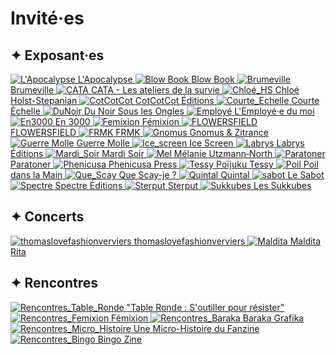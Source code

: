 <!-- invited page -->
# Invité·es

## ✦ Exposant·es

<div class="exposant-grid">

<a class="exposant-card" href="https://lapo.fr" target="_blank">
  <img src="/assets/image/Publication_Exposant·es_24.png" alt="L'Apocalypse">
  <span>L'Apocalypse</span>
</a>

<a class="exposant-card" href="https://blowbook.be" target="_blank">
  <img src="/assets/image/Publication_Exposant·es_14.png" alt="Blow Book">
  <span>Blow Book</span>
</a>

<a class="exposant-card" href="https://www.instagram.com/brumeville/" target="_blank">
  <img src="/assets/image/Publication_Exposant·es_13.png" alt="Brumeville">
  <span>Brumeville</span>
</a>

<a class="exposant-card" href="https://anaislapel.fr" target="_blank">
  <img src="/assets/image/Publication_Exposant·es_7.png" alt="CATA">
  <span>CATA - Les ateliers de la survie</span>
</a>

<a class="exposant-card" href="https://www.instagram.com/botfish99/" target="_blank">
  <img src="/assets/image/Publication_Exposant·es_26.png" alt="Chloé_HS">
  <span>Chloé Holst-Stepanian</span>
</a>

<a class="exposant-card" href="https://cotcotcot-editions.com" target="_blank">
  <img src="/assets/image/Publication_Exposant·es_22.png" alt="CotCotCot">
  <span>CotCotCot Éditions</span>
</a>

<a class="exposant-card" href="https://www.instagram.com/studiocourteechelle/" target="_blank">
  <img src="/assets/image/Publication_Exposant·es_4.png" alt="Courte_Echelle">
  <span>Courte Échelle</span>
</a>

<a class="exposant-card" href="https://du-noir-sous-les-ongles.fr" target="_blank">
  <img src="/assets/image/Publication_Exposant·es_17.png" alt="DuNoir">
  <span>Du Noir Sous les Ongles</span>
</a>

<a class="exposant-card" href="https://employe-du-moi.org" target="_blank">
  <img src="/assets/image/Publication_Exposant·es_10.png" alt="Employé">
  <span>L'Employé·e du moi</span>
</a>

<a class="exposant-card" href="https://en3000editions.be" target="_blank">
  <img src="/assets/image/Publication_Exposant·es_18.png" alt="En3000">
  <span>En 3000</span>
</a>

<a class="exposant-card" href="https://femixion.space" target="_blank">
  <img src="/assets/image/Publication_Exposant·es_.png" alt="Femixion">
  <span>Fémixion</span>
</a>

<a class="exposant-card" href="https://mastodon.social/@FranDeJonge" target="_blank">
  <img src="/assets/image/Publication_Exposant·es_16.png" alt="FLOWERSFIELD">
  <span>FLOWERSFIELD</span>
</a>

<a class="exposant-card" href="https://fremok.org" target="_blank">
  <img src="/assets/image/Publication_Exposant·es_9.png" alt="FRMK">
  <span>FRMK</span>
</a>

<a class="exposant-card" href="https://gnomus.net" target="_blank">
  <img src="/assets/image/Publication_Exposant·es_5.png" alt="Gnomus">
  <span>Gnomus & Zitrance</span>
</a>

<a class="exposant-card" href="https://www.instagram.com/guerre_molle/" target="_blank">
  <img src="/assets/image/Publication_Exposant·es_29.png" alt="Guerre Molle">
  <span>Guerre Molle</span>
</a>

<a class="exposant-card" href="https://icescreen.be" target="_blank">
  <img src="/assets/image/Publication_Exposant·es_25.png" alt="Ice_screen">
  <span>Ice Screen</span>
</a>

<a class="exposant-card" href="https://editionslabrys.com" target="_blank">
  <img src="/assets/image/Publication_Exposant·es_23.png" alt="Labrys">
  <span>Labrys Éditions</span>
</a>

<a class="exposant-card" href="https://www.instagram.com/editions_mardisoir/" target="_blank">
  <img src="/assets/image/Publication_Exposant·es_11.png" alt="Mardi_Soir">
  <span>Mardi Soir</span>
</a>

<a class="exposant-card" href="https://www.instagram.com/mel_utzmann_north/" target="_blank">
  <img src="/assets/image/Publication_Exposant·es_28.png" alt="Mel">
  <span>Mélanie Utzmann‑North</span>
</a>

<a class="exposant-card" href="https://ateliersdutoner.com" target="_blank">
  <img src="/assets/image/Publication_Exposant·es_19.png" alt="Paratoner">
  <span>Paratoner</span>
</a>

<a class="exposant-card" href="https://phenicusapress.com" target="_blank">
  <img src="/assets/image/Publication_Exposant·es_6.png" alt="Phenicusa">
  <span>Phenicusa Press</span>
</a>

<a class="exposant-card" href="https://ultravnr.be/PJT/" target="_blank">
  <img src="/assets/image/Publication_Exposant·es_15.png" alt="Tessy">
  <span>Poïjuku Tessy</span>
</a>

<a class="exposant-card" href="https://www.instagram.com/editions.poildanslamain/" target="_blank">
  <img src="/assets/image/Publication_Exposant·es_20.png" alt="Poil">
  <span>Poil dans la Main</span>
</a>

<a class="exposant-card" href="https://www.instagram.com/que_scay_je/" target="_blank">
  <img src="/assets/image/Publication_Exposant·es_12.png" alt="Que_Scay">
  <span>Que Scay-je ?</span>
</a>

<a class="exposant-card" href="https://quintalatelier.com" target="_blank">
  <img src="/assets/image/Publication_Exposant·es_2.png" alt="Quintal">
  <span>Quintal</span>
</a>

<a class="exposant-card" href="https://le-sabot.fr" target="_blank">
  <img src="/assets/image/Publication_Exposant·es_8.png" alt="sabot">
  <span>Le Sabot</span>
</a>

<a class="exposant-card" href="https://spectre-editions.tumblr.com" target="_blank">
  <img src="/assets/image/Publication_Exposant·es_3.png" alt="Spectre">
  <span>Spectre Éditions</span>
</a>

<a class="exposant-card" href="https://sterput.org" target="_blank">
  <img src="/assets/image/Publication_Exposant·es_21.png" alt="Sterput">
  <span>Sterput</span>
</a>

<a class="exposant-card" href="https://www.instagram.com/les_succubes/" target="_blank">
  <img src="/assets/image/Publication_Exposant·es_27.png" alt="Sukkubes">
  <span>Les Sukkubes</span>
</a>

<!-- Ajoute autant de blocs que nécessaire -->

</div>


## ✦ Concerts

<div class="exposant-grid">

<a class="exposant-card" href="https://www.instagram.com/thomaslovefashionverviers/" target="_blank">
  <img src="/assets/image/Publication_Concert_01.png" alt="thomaslovefashionverviers">
  <span>thomaslovefashionverviers</span>
</a>

<a class="exposant-card" href="https://soundcloud.com/am-lie-allegret" target="_blank">
  <img src="/assets/image/Publication_Concert_02.png" alt="Maldita">
  <span>Maldita Rita</span>
</a>

</div>


## ✦ Rencontres

<div class="exposant-grid">

<a class="exposant-card" href="/assets/image/Publication_Pauline.png" target="_blank">
  <img src="/assets/image/table_ronde_image.png" alt="Rencontres_Table_Ronde">
  <span>"Table Ronde : S'outiller pour résister"</span>
</a>

<a class="exposant-card" href="/assets/image/Publication_Femixion.png" target="_blank">
  <img src="/assets/image/femixion_image_2.png" alt="Rencontres_Femixion">
  <span>Fémixion</span>
</a>

<a class="exposant-card" href="/assets/image/Publication_Baraka.png" target="_blank">
  <img src="/assets/image/baraka_image_2.png" alt="Rencontres_Baraka">
  <span>Baraka Grafika</span>
</a>

<a class="exposant-card" href="/assets/image/Publication_Niko.png" target="_blank">
  <img src="/assets/image/micro_histoire.png" alt="Rencontres_Micro_Histoire">
  <span>Une Micro-Histoire du Fanzine</span>
</a>

<a class="exposant-card" href="/assets/image/Publication_Bingo.png" target="_blank">
  <img src="/assets/image/bingo_image_2.png" alt="Rencontres_Bingo">
  <span>Bingo Zine</span>
</a>

<!-- Ajoute autant de blocs que nécessaire -->

</div>